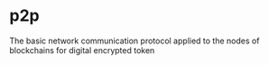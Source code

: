 # p2p
The basic network communication protocol applied to the nodes of blockchains for digital encrypted token
